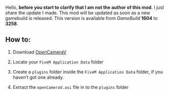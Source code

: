 Hello, **before you start to clarify that I am not the author of this mod**. I just share the update I made.
This mod will be updated as soon as a new gamebuild is released. 
This version is available from *GameBuild* **1604** to **3258**. 
                                                                    
## How to:

1. Download [OpenCameraV](https://github.com/Z3do/OpenCameraV/releases)

2. Locate your `FiveM Application Data` folder

4. Create a `plugins` folder inside the `FiveM Application Data` folder, if you haven’t got one already.

5. Extract the `openCameraV.asi` file in to the `plugins` folder